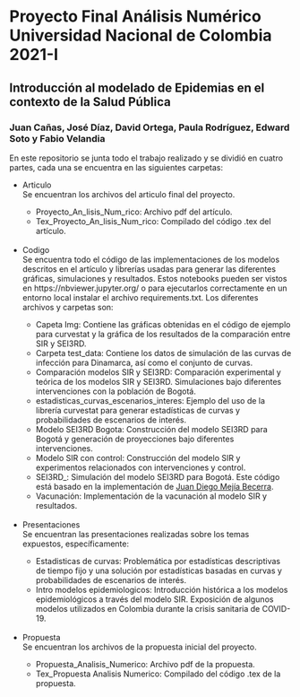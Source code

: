 # Proyecto Final Análisis Numérico <br> Universidad Nacional de Colombia <br> 2021-I
## Introducción al modelado de Epidemias en el contexto de la Salud Pública 
### Juan Cañas, José Díaz, David Ortega, Paula Rodríguez, Edward Soto y Fabio Velandia


En este repositorio se junta todo el trabajo realizado y se dividió en cuatro partes, cada una se encuentra en las siguientes carpetas:

<ul>
  <li>Articulo</li>Se encuentran los archivos del articulo final del proyecto.
    <ul>
      <li>Proyecto_An_lisis_Num_rico: Archivo pdf del artículo.
      <li>Tex_Proyecto_An_lisis_Num_rico: Compilado del código .tex del artículo.
    </ul>
  <br><li>Codigo</li>Se encuentra todo el código de las implementaciones de los modelos descritos en el artículo y librerías usadas para generar las diferentes gráficas, simulaciones y resultados. Estos notebooks pueden ser vistos en https://nbviewer.jupyter.org/ o para ejecutarlos correctamente en un entorno local instalar el archivo requirements.txt. Los diferentes archivos y carpetas son:
    <ul>
      <li>Capeta Img: Contiene las gráficas obtenidas en el código de ejemplo para curvestat y la gráfica de los resultados de la comparación entre SIR y SEI3RD. 
      <li>Carpeta test_data: Contiene los datos de simulación de las curvas de infección para Dinamarca, así como el conjunto de curvas.
      <li>Comparación modelos SIR y SEI3RD: Comparación experimental y teórica de los modelos SIR y SEI3RD. Simulaciones bajo diferentes intervenciones con la población de Bogotá.
      <li>estadisticas_curvas_escenarios_interes: Ejemplo del uso de la librería curvestat para generar estadísticas de curvas y probabilidades de escenarios de interés.
      <li>Modelo SEI3RD Bogota: Construcción del modelo SEI3RD para Bogotá y generación de proyecciones bajo diferentes intervenciones.
      <li>Modelo SIR con control: Construcción del modelo SIR y experimentos relacionados con intervenciones y control.
      <li>SEI3RD_: Simulación del modelo SEI3RD para Bogotá. Este código está basado en la implementación de <a href='https://saludata.saludcapital.gov.co/osb/datos_abiertos_osb/enf-transmisibles/Script_modelo.txt' target='_blank'>Juan Diego Mejía Becerra</a>.
      <li>Vacunación: Implementación de la vacunación al modelo SIR y resultados.
    </ul>
  <br><li>Presentaciones</li>Se encuentran las presentaciones realizadas sobre los temas expuestos, específicamente:
    <ul>
      <li>Estadisticas de curvas: Problemática por estadísticas descriptivas de tiempo fijo y una solución por estadísticas basadas en curvas y probabilidades de escenarios de interés.
      <li>Intro modelos epidemiologicos: Introducción histórica a los modelos epidemiológicos a través del modelo SIR. Exposición de algunos modelos utilizados en Colombia durante la crisis sanitaria de COVID-19.
    </ul>
  <br><li>Propuesta</li>Se encuentran los archivos de la propuesta inicial del proyecto.
    <ul>
      <li>Propuesta_Analisis_Numerico: Archivo pdf de la propuesta.
      <li>Tex_Propuesta Analisis Numerico: Compilado del código .tex de la propuesta.
    </ul>
</ul>
